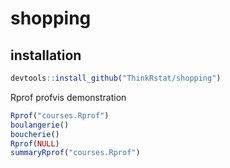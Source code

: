 # shopping

## installation 

```R
devtools::install_github("ThinkRstat/shopping")
```
Rprof profvis demonstration



```R
Rprof("courses.Rprof")
boulangerie()
boucherie()
Rprof(NULL)
summaryRprof("courses.Rprof")
```
